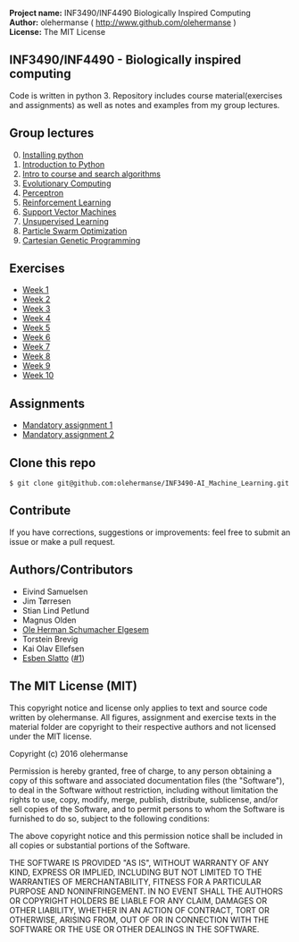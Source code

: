**Project name:** INF3490/INF4490 Biologically Inspired Computing<br>
**Author:** olehermanse ( http://www.github.com/olehermanse )<br>
**License:** The MIT License<br>

## INF3490/INF4490 - Biologically inspired computing
Code is written in python 3.
Repository includes course material(exercises and assignments) as well as notes and examples from my group lectures.

## Group lectures
<ol start="0">
  <li><a href="./group_lectures/00_setup">Installing python</a><br></li>
  <li><a href="./group_lectures/01_intro">Introduction to Python</a><br></li>
  <li><a href="./group_lectures/02_search">Intro to course and search algorithms</a></li>
  <li><a href="./group_lectures/03_evolution">Evolutionary Computing</a></li>
  <li><a href="./group_lectures/04_mlp">Perceptron</a></li>
  <li><a href="./group_lectures/05_reinforce">Reinforcement Learning</a></li>
  <li><a href="./group_lectures/06_svm">Support Vector Machines</a></li>
  <li><a href="./group_lectures/07_unsupervised">Unsupervised Learning</a></li>
  <li><a href="./group_lectures/08_swarm">Particle Swarm Optimization</a></li>
  <li><a href="./group_lectures/09_cartesian">Cartesian Genetic Programming</a></li>
</ol>

## Exercises
* [Week 1](./material/week1)
* [Week 2](./material/week2)
* [Week 3](./material/week3)
* [Week 4](./material/week4)
* [Week 5](./material/week5)
* [Week 6](./material/week6)
* [Week 7](./material/week7)
* [Week 8](./material/week8)
* [Week 9](./material/week9)
* [Week 10](./material/week10)

## Assignments
* [Mandatory assignment 1](./material/assignment1)
* [Mandatory assignment 2](./material/assignment2)

## Clone this repo
```
$ git clone git@github.com:olehermanse/INF3490-AI_Machine_Learning.git
```

## Contribute
If you have corrections, suggestions or improvements: feel free to submit an
issue or make a pull request.

## Authors/Contributors
* Eivind Samuelsen
* Jim Tørresen
* Stian Lind Petlund
* Magnus Olden
* [Ole Herman Schumacher Elgesem](https://github.com/olehermanse)
* Torstein Brevig
* Kai Olav Ellefsen
* [Esben Slatto](https://github.com/esb1) ([#1](https://github.com/olehermanse/INF3490-AI_Machine_Learning/issues/1))

## The MIT License (MIT)

This copyright notice and license only applies to text and source code
written by olehermanse. All figures, assignment and exercise texts in the
material folder are copyright to their respective authors and not licensed
under the MIT license.

Copyright (c) 2016 olehermanse<br>

Permission is hereby granted, free of charge, to any person obtaining a copy
of this software and associated documentation files (the "Software"), to deal
in the Software without restriction, including without limitation the rights
to use, copy, modify, merge, publish, distribute, sublicense, and/or sell
copies of the Software, and to permit persons to whom the Software is
furnished to do so, subject to the following conditions:<br>

The above copyright notice and this permission notice shall be included in
all copies or substantial portions of the Software.<br>

THE SOFTWARE IS PROVIDED "AS IS", WITHOUT WARRANTY OF ANY KIND, EXPRESS OR
IMPLIED, INCLUDING BUT NOT LIMITED TO THE WARRANTIES OF MERCHANTABILITY,
FITNESS FOR A PARTICULAR PURPOSE AND NONINFRINGEMENT. IN NO EVENT SHALL THE
AUTHORS OR COPYRIGHT HOLDERS BE LIABLE FOR ANY CLAIM, DAMAGES OR OTHER
LIABILITY, WHETHER IN AN ACTION OF CONTRACT, TORT OR OTHERWISE, ARISING FROM,
OUT OF OR IN CONNECTION WITH THE SOFTWARE OR THE USE OR OTHER DEALINGS IN
THE SOFTWARE.<br>
<br>
